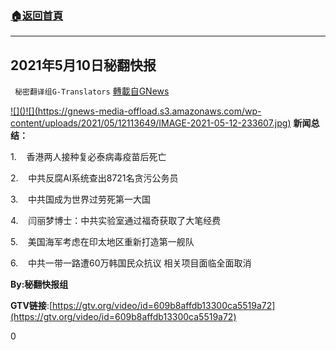 ###  [:house:返回首頁](https://github.com/ourhimalayas/txt)
---

## 2021年5月10日秘翻快报
` 秘密翻译组G-Translators` [轉載自GNews](https://gnews.org/zh-hans/1231960/)

[!\[\]()!\[\](https://gnews-media-offload.s3.amazonaws.com/wp-content/uploads/2021/05/12113649/IMAGE-2021-05-12-233607.jpg)](https://gtv.org/video/id=609b8affdb13300ca5519a72)
**新闻总结：**

1.    香港两人接种复必泰病毒疫苗后死亡

2.    中共反腐AI系统查出8721名贪污公务员

3.    中共国成为世界过劳死第一大国

4.    闫丽梦博士：中共实验室通过福奇获取了大笔经费

5.    美国海军考虑在印太地区重新打造第一舰队

6.    中共一带一路遭60万韩国民众抗议 相关项目面临全面取消

**By:秘翻快报组**

**GTV链接**:[https://gtv.org/video/id=609b8affdb13300ca5519a72](https://gtv.org/video/id=609b8affdb13300ca5519a72)

0
